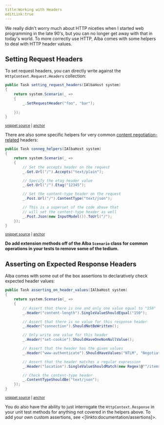 ```yaml
---
title:Working with Headers
editLink:true
---
```


We really didn't worry much about HTTP niceties when I started web programming in the late 90's, but you
can no longer get away with that in today's world. To more correctly use HTTP, Alba comes with some helpers
to deal with HTTP header values.

## Setting Request Headers

To set request headers, you can directly write against the `HttpContext.Request.Headers` collection:

<!-- snippet: sample_setting_request_headers -->
<a id='snippet-sample_setting_request_headers'></a>
```cs
public Task setting_request_headers(IAlbaHost system)
{
    return system.Scenario(_ =>
    {
        _.SetRequestHeader("foo", "bar");
        
    });
}
```
<sup><a href='https://github.com/JasperFx/alba/blob/master/src/Alba.Testing/Samples/Headers.cs#L29-L38' title='Snippet source file'>snippet source</a> | <a href='#snippet-sample_setting_request_headers' title='Start of snippet'>anchor</a></sup>
<!-- endSnippet -->

There are also some specific helpers for very common [content negotiation-related](https://en.wikipedia.org/wiki/Content_negotiation) headers:

<!-- snippet: sample_conneg_helpers -->
<a id='snippet-sample_conneg_helpers'></a>
```cs
public Task conneg_helpers(IAlbaHost system)
{
    return system.Scenario(_ =>
    {
        // Set the accepts header on the request
        _.Get.Url("/").Accepts("text/plain");

        // Specify the etag header value
        _.Get.Url("/").Etag("12345");

        // Set the content-type header on the request
        _.Post.Url("/").ContentType("text/json");

        // This is a superset of the code above that
        // will set the content-type header as well
        _.Post.Json(new InputModel()).ToUrl("/");
    });
}
```
<sup><a href='https://github.com/JasperFx/alba/blob/master/src/Alba.Testing/Samples/Headers.cs#L8-L27' title='Snippet source file'>snippet source</a> | <a href='#snippet-sample_conneg_helpers' title='Start of snippet'>anchor</a></sup>
<!-- endSnippet -->

**Do add extension methods off of the Alba `Scenario` class for common operations in your tests to remove
some of the tedium.**

## Asserting on Expected Response Headers

Alba comes with some out of the box assertions to declaratively check expected header values:

<!-- snippet: sample_asserting_on_header_values -->
<a id='snippet-sample_asserting_on_header_values'></a>
```cs
public Task asserting_on_header_values(IAlbaHost system)
{
    return system.Scenario(_ =>
    {
        // Assert that there is one and only one value equal to "150"
        _.Header("content-length").SingleValueShouldEqual("150");

        // Assert that there is no value for this response header
        _.Header("connection").ShouldNotBeWritten();

        // Only write one value for this header
        _.Header("set-cookie").ShouldHaveOneNonNullValue();

        // Assert that the header has the given values
        _.Header("www-authenticate").ShouldHaveValues("NTLM", "Negotiate");

        // Assert that the header matches a regular expression
        _.Header("location").SingleValueShouldMatch(new Regex(@"^/items/\d*$"));

        // Check the content-type header
        _.ContentTypeShouldBe("text/json");
    });
}
```
<sup><a href='https://github.com/JasperFx/alba/blob/master/src/Alba.Testing/Samples/Headers.cs#L41-L65' title='Snippet source file'>snippet source</a> | <a href='#snippet-sample_asserting_on_header_values' title='Start of snippet'>anchor</a></sup>
<!-- endSnippet -->

You do also have the ability to just interrogate the `HttpContext.Response` in your unit test methods for
anything not covered in the helpers above. To add your own custom assertions, see <[linkto:documentation/assertions]>.
